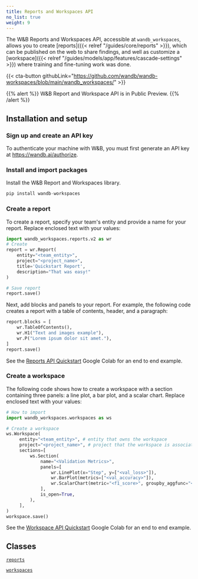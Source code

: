 ```yaml
---
title: Reports and Workspaces API
no_list: true
weight: 9
---
```


The W&B Reports and Workspaces API, accessible at `wandb_workspaces`, allows you to create [reports]({{< relref "/guides/core/reports" >}}), which can be published on the web to share findings, and well as customize a [workspace]({{< relref "/guides/models/app/features/cascade-settings" >}}) where training and fine-tuning work was done. 


{{< cta-button githubLink="https://github.com/wandb/wandb-workspaces/blob/main/wandb_workspaces/" >}}

{{% alert %}}
W&B Report and Workspace API is in Public Preview.
{{% /alert %}}

## Installation and setup

### Sign up and create an API key

To authenticate your machine with W&B, you must first generate an API key at https://wandb.ai/authorize.

### Install and import packages

Install the W&B Report and Workspaces library.

```python
pip install wandb-workspaces
```

### Create a report

To create a report, specify your team's entity and provide a name for your report. Replace enclosed text with your values:

```python
import wandb_workspaces.reports.v2 as wr 
# Create
report = wr.Report(
    entity="<team_entity>",
    project="<project_name>",
    title='Quickstart Report',
    description="That was easy!"
)

# Save report
report.save()
```

Next, add blocks and panels to your report. For example, the following code creates a report with a table of contents, header, and a paragraph:

```python
report.blocks = [
    wr.TableOfContents(),
    wr.H1("Text and images example"),
    wr.P("Lorem ipsum dolor sit amet."),
]
report.save()
```

See the [Reports API Quickstart](https://colab.research.google.com/github/wandb/examples/blob/master/colabs/intro/Report_API_Quickstart.ipynb) Google Colab for an end to end example.

### Create a workspace

The following code shows how to create a workspace with a section containing three panels: a line plot, a bar plot, and a scalar chart. Replace enclosed text with your values:

```python
# How to import
import wandb_workspaces.workspaces as ws

# Create a workspace
ws.Workspace(
     entity="<team_entity>", # entity that owns the workspace
     project="<project_name>", # project that the workspace is associated with
     sections=[
         ws.Section(
             name="<Validation Metrics>",
             panels=[
                 wr.LinePlot(x="Step", y=["<val_loss>"]),
                 wr.BarPlot(metrics=["<val_accuracy>"]),
                 wr.ScalarChart(metric="<f1_score>", groupby_aggfunc="<mean>"),
             ],
             is_open=True,
         ),
     ],
)
workspace.save()
```

See the [Workspace API Quickstart](https://colab.research.google.com/github/wandb/wandb-workspaces/blob/Update-wandb-workspaces-tuturial/Workspace_tutorial.ipynb#scrollTo=MmxL0wjvrNtQ) Google Colab for an end to end example.

## Classes

[`reports`](./reports.md)

[`workspaces`](./workspaces.md)


